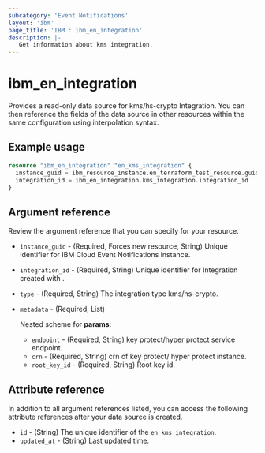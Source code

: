 ```yaml
---
subcategory: 'Event Notifications'
layout: 'ibm'
page_title: 'IBM : ibm_en_integration'
description: |-
   Get information about kms integration.
---
```


# ibm_en_integration

Provides a read-only data source for kms/hs-crypto Integration. You can then reference the fields of the data source in other resources within the same configuration using interpolation syntax.

## Example usage

```terraform
resource "ibm_en_integration" "en_kms_integration" {
  instance_guid = ibm_resource_instance.en_terraform_test_resource.guid
  integration_id = ibm_en_integration.kms_integration.integration_id
}
```

## Argument reference

Review the argument reference that you can specify for your resource.

- `instance_guid` - (Required, Forces new resource, String) Unique identifier for IBM Cloud Event Notifications instance.

- `integration_id` - (Required, String) Unique identifier for Integration created with .

- `type` - (Required, String) The integration type kms/hs-crypto.

- `metadata` - (Required, List)

  Nested scheme for **params**:

  - `endpoint` - (Required, String) key protect/hyper protect service endpoint.
  - `crn` - (Required, String) crn of key protect/ hyper protect instance.
  - `root_key_id` - (Required, String) Root key id.


## Attribute reference

In addition to all argument references listed, you can access the following attribute references after your data source is created.

- `id` - (String) The unique identifier of the `en_kms_integration`.
- `updated_at` - (String) Last updated time.